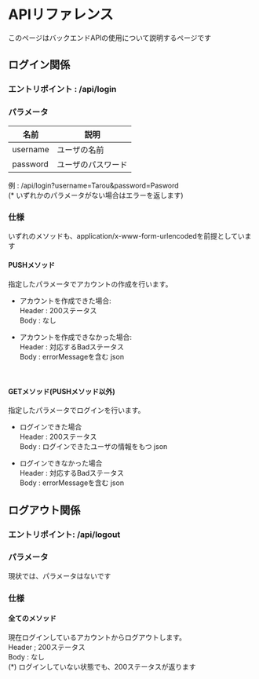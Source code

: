 # APIリファレンス

このページはバックエンドAPIの使用について説明するページです


## ログイン関係

### エントリポイント : __/api/login__

### パラメータ

 |名前      | 説明               |   
 | -------- | ------------------ | 
 | username | ユーザの名前       |  
 | password | ユーザのパスワード |

例 : /api/login?username=Tarou&password=Pasword <br>
 (\* いずれかのパラメータがない場合はエラーを返します)

### 仕様
いずれのメソッドも、application/x-www-form-urlencodedを前提としています

#### PUSHメソッド
指定したパラメータでアカウントの作成を行います。<Br>

 - アカウントを作成できた場合:<br>
 Header : 200ステータス<br>
 Body   : なし 

 - アカウントを作成できなかった場合:<br>
 Header : 対応するBadステータス<br>
 Body : errorMessageを含む json

<br>

#### GETメソッド(PUSHメソッド以外)
指定したパラメータでログインを行います。<br>
- ログインできた場合<br>
Header : 200ステータス<br>
Body : ログインできたユーザの情報をもつ json

- ログインできなかった場合<br>
Header : 対応するBadステータス<br>
Body : errorMessageを含む json

## ログアウト関係

### エントリポイント: /api/logout

### パラメータ
現状では、パラメータはないです

### 仕様
#### 全てのメソッド
現在ログインしているアカウントからログアウトします。<br>
Header ; 200ステータス<br>
Body : なし<br>
(*) ログインしていない状態でも、200ステータスが返ります